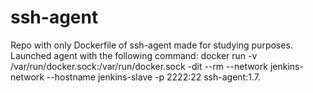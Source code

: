 # ssh-agent
Repo with only Dockerfile of ssh-agent made for studying purposes.
Launched agent with the following command:
docker run -v /var/run/docker.sock:/var/run/docker.sock -dit --rm --network jenkins-network --hostname jenkins-slave -p 2222:22 ssh-agent:1.7.
